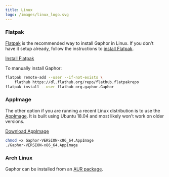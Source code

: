 ```yaml
---
title: Linux
logo: /images/linux_logo.svg
---
```


### Flatpak

[Flatpak](https://flatpak.org/) is the recommended way to install Gaphor in Linux. If you don't have it
setup already, follow the instructions to [install Flatpak](https://flatpak.org/setup).

<a class="btn btn-primary btn-lg" href="https://www.flathub.org/apps/details/org.gaphor.Gaphor">Install Flatpak</a>

To manually install Gaphor:

```bash
flatpak remote-add --user --if-not-exists \
    flathub https://dl.flathub.org/repo/flathub.flatpakrepo
flatpak install --user flathub org.gaphor.Gaphor
```

### AppImage

The other option if you are running a recent Linux distribution is to use the
[AppImage](https://appimage.org/). It is built using Ubuntu 18.04 and most likely
won't work on older versions.

<a class="btn btn-primary btn-lg" href="https://github.com/gaphor/gaphor/releases/download/{{ site.gaphor_version }}/Gaphor-{{ site.gaphor_version }}-x86_64.AppImage"><i class="fa fa-download"></i> Download AppImage</a>

```bash
chmod +x Gaphor-VERSION-x86_64.AppImage
./Gaphor-VERSION-x86_64.AppImage
```

### Arch Linux

Gaphor can be installed from an [AUR package](https://aur.archlinux.org/packages/python-gaphor/).
